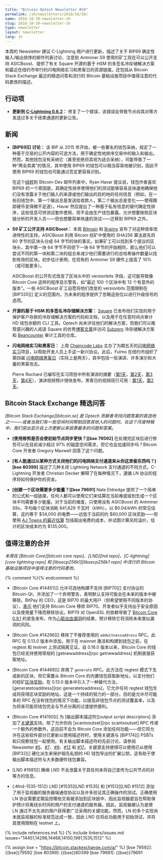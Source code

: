 ```yaml
---
title: "Bitcoin Optech Newsletter #19"
permalink: /zh/newsletters/2018/10/30/
name: 2018-10-30-newsletter-zh
slug: 2018-10-30-newsletter-zh
type: newsletter
layout: newsletter
lang: zh
---
```

本周的 Newsletter 建议 C-Lightning 用户进行更新，描述了关于 BIP69 确定性输入/输出排序的邮件列表讨论、注意到 Antminer S9 使用的矿工现在可以公开支持 ASICBoost、提供了有关 Square 开源的基于 HSM 的多签名冷存储解决方案和最近在纽约市举行的闪电网络实习和黑客日的资源链接。还包括从 Bitcoin Stack Exchange 最近的精选问答和流行的 Bitcoin 基础设施项目中值得注意的代码更改的描述。

## 行动项

- **<!--update-to-c-lightning-0.6.2-->更新到 [C-Lightning 0.6.2][]：** 修复了一个错误，该错误会导致节点向其对等方发送过多关于结束通道的更新公告。

## 新闻

- **[BIP69][] 讨论：** 该 BIP 从 2015 年开始，被一些著名的钱包采纳，规定了一种基于交易的公开内容的可选方法，用于确定性地排序交易中的输入和输出。然而，其他钱包没有采纳它（甚至拒绝将其视为适合采纳），可能导致了一种“两全其美”的情况，其中使用 BIP69 的钱包可以相当容易地被识别，因此不使用 BIP69 的钱包也可能通过否定更容易识别。

    在这个[线程][bip69 thread]到 Bitcoin-Dev 邮件列表中，Ryan Havar 提议说，钱包作者喜欢 BIP69 的一个原因是，其确定性排序使得他们的测试能够容易且快速地确保他们没有泄露关于他们输入的来源或他们输出的目的地的任何信息（例如，在一些旧钱包中，第一个输出总是发送给收款人，第二个输出总是变化——使得跟踪硬币变得微不足道）。Havar 然后提出了一种基于私有信息的替代确定性排序，这些信息可供测试套件使用，但不会由生产钱包暴露，允许想要挫败区块链分析的开发人员——但也想要简单快速的测试——迁移到 BIP69 之外。

- **<!--overt-asicboost-support-for-s9-miners-->S9 矿工公开支持 ASICBoost：** 本周 [Bitmain][bitmain oab] 和 [Braiins][braiins oab] 宣布了对这种效率改进特性的支持。ASICBoost 利用 Bitcoin 挖矿中使用的 SHA256 算法首先将 80 字节的区块头分成 64 字节的块的事实。如果矿工可以找到多个提议的区块头，其中第一块 64 字节不同但下一块 64 字节的开始相同，那么他们可以尝试不同的第一块和第二块的组合来减少他们需要进行的总哈希操作数量以找到有效的区块。初步估计表明，在现有的 Antminer S9 硬件上提高了 10%（或可能更多）。

    ASICBoost 的公开形式改变了区块头中的 versionbits 字段，这可能导致像 Bitcoin Core 这样的程序显示警告，如“最近 100 个区块中有 13 个有意外的版本”。一些 ASICBoost 矿工自愿将他们改变的 versionbits 范围限制在 [BIP320][] 定义的范围内，为未来的程序提供了忽略这些位以进行升级信号的选项。

- **<!--open-sourced-hsm-based-multisig-cold-storage-solution-->开源的基于 HSM 的多签名冷存储解决方案：** [Square][] 已发布他们实现的用于保护客户存款的冷存储解决方案的代码和文档，以及用于在任意时间点审计 HD 钱包余额的 CLI 工具。Optech 尚未评估他们的解决方案，但我们可以推荐感兴趣的人阅读 Square 的优秀[博客文章][subzero blog]并访问 [Subzero][] 冷存储解决方案和 [Beancounter][] 审计工具的仓库。

- **<!--lightning-residency-and-hackday-->闪电网络实习和黑客日：** 上周 [Chaincode Labs][] 主办了为期五天的[闪电网络实习][Lightning Network Residency]项目，以帮助开发人员上手这一新兴协议。此后，Fulmo 在纽约市组织了第四届 [闪电网络黑客日][Lightning Network Hackday]（实际上是两天），其中包括一些演讲、许多演示和大量的黑客攻击。

    Pierre Rochard 已编写在实习项目中所有演讲的摘要（[第1天][lr1]，[第2天][lr2]，[第3天][lr3]，[第4天][lr4]），演讲视频预计很快发布。黑客日的视频现已可用：[第1天][hd1]，[第2天][hd2]。

## Bitcoin Stack Exchange 精选问答

*[Bitcoin Stack Exchange][bitcoin.se] 是 Optech 贡献者寻找问题答案的首选地之一——或者当我们有一些空闲时间帮助回答其他人的问题时。在这个月度特辑中，我们突出显示自上次更新以来投票最多的问题和答案。*

- **<!--does-using-pruning-make-initial-node-sync-faster?-->[使用修剪是否会使初始节点同步更快？][bse 79592]** 在处理完区块后进行修剪可以在目前减少超过 97% 的磁盘空间需求，但它也会加速同步吗？Bitcoin Core 开发者 Gregory Maxwell 回答了这个问题。

- **<!--can-someone-steal-from-you-by-closing-their-lightning-network-payment-channel-in-a-certain-way-->[有人能通过以某种方式关闭他们的闪电网络支付通道来从你这里偷东西吗？][bse 80399]** 描述了几种关闭 Lightning Network 支付通道的不同方式，C-Lightning 开发者 Christian Decker 解释了在每种情况下，遵循 LN 协议的程序将如何保护你的资金。

- **<!--how-much-energy-does-it-take-to-create-one-block-->[创建一个区块需要多少能量？][bse 79691]** Nate Eldredge 提供了一个简单的公式和一组链接，任何人都可以使用它们来估算在当前难度级别生成一个区块平均需要多少能量。对于当前的难度，只使用没有 ASICBoost 的 Antminer S9s，平均每个区块消耗 841,629 千瓦时（kWh）。以 $0.04/kWh 的常见估算，这约等于 $34,000 的电费——远低于当前的约 $80,000 区块奖励——但使用 [AJ Towns 的最近估算][towns mining estimate] 包括超出电费的成本，并试图计算风险溢价，估计的区块成本约为 $135,000。

## 值得注意的合并

*本周在 [Bitcoin Core][bitcoin core repo]、[LND][lnd repo]、[C-lightning][core lightning repo] 和 [libsecp256k1][libsecp256k1 repo] 中流行的 Bitcoin 基础设施项目中值得注意的代码更改。*

{% comment %}<!-- no commits to libsecp256k1; one interesting commit
#448 to C-Lightning, but I'm not confident enough of my understanding of
it to write a good description, and I doubt non-LN devs care -->{% endcomment %}

- [Bitcoin Core #14451][] 允许可选地构建不支持 [BIP70][] 支付协议的 Bitcoin-Qt，并添加了一个弃用警告，表明默认支持可能会在未来的版本中被移除。BitPay 的 CEO，这是 BIP70 的最大用户（但希望使用不同版本的协议），[表示][bitpay bip70 comment] 他们支持 Bitcoin Core 移除 BIP70。开发者似乎支持出于安全原因以及使用量下降而移除协议。BIP70 对 OpenSSL 的依赖导致了 [Bitcoin Core 0.9.1][] 的紧急发布，作为[心脏出血漏洞][heartbleed vulnerability]的结果，预计移除它将消除未来类似漏洞的风险。

- [Bitcoin Core #14296][] 移除了不推荐使用的 `addwitnessaddress` RPC。此 RPC 在 0.13.0 版本中添加，用于在 mainnet 激活和构建到钱包之前，在 regtest 和 testnet 上测试隔离见证。自 0.16.0 版本以来，Bitcoin Core 的钱包已经支持使用常规的 [getnewaddress][rpc getnewaddress] 机制直接获取地址。

- [Bitcoin Core #14468][] 弃用了 `generate` RPC。此方法在 regtest 模式下生成新的区块，但它需要从 Bitcoin Core 的内置钱包获取新地址，以支付他们的挖矿[区块奖励][term block reward]。在 0.13.0 版本中引入了一种替代方法，[generatetoaddress][rpc generatetoaddress]，它允许任何 regtest 钱包生成将获得区块奖励的地址。这是一个持续的努力的一部分，目的是允许尽可能多的 RPC 在没有钱包的情况下功能，以提高非钱包节点的测试覆盖率，以及为将来可能将钱包完全与节点分离的过渡提供便利。

- [Bitcoin Core #14150][] 为 [输出脚本描述符][output script descriptors] 添加了[关键源][key origin]支持。除了允许你向 [scantxoutset][rpc scantxoutset] RPC 传递一个额外的参数外，这目前不会为 Bitcoin Core 添加任何功能——但它将允许在这些软件部分已更新以使用描述符时，使用关键源与 [BIP174][] PSBTs 和只观察钱包一起使用。有关输出脚本描述符的先前讨论，请参阅 Newsletter [#5][newsletter #5]、[#7][newsletter #7]、[#9][newsletter #9]、[#12][newsletter #12] 和 [#17][newsletter #17]。关键源支持使得可以使用已从使用 [BIP32][] 硬化派生来保护祖先私钥的 HD 钱包导出的扩展公钥，这有助于使输出脚本描述符与大多数硬件钱包兼容。

- [LND #1981][] 确保 LND 不会泄露关于其任何未将自己宣传为公共节点的对等方的信息。

- {:#lnd-1535-1512}
  LND [#1535][LND #1535] 和 [#1512][LND #1512] 添加了用于监视器的服务器端通信协议以及许多验证其正确操作的测试。正确使用 LN 协议需要定期监控哪些交易被添加到区块链中，因此监视器是旨在帮助保护预计将离线长时间的用户的支付通道的服务器。因此，监视器被认为是使 LN 通过不太先进的用户获得更广泛采用的关键功能。然而，LN 的多个实现尚未就监视器的标准规范达成一致，因此 LND 仅将此功能用于初始测试，并将其使用限制在 testnet 上。

{% include references.md %}
{% include linkers/issues.md issues="14451,14296,14468,14150,1981,1535,1512" %}

{% assign bse = "https://bitcoin.stackexchange.com/a/" %}
[bse 79592]: {{bse}}79592
[bse 80399]: {{bse}}80399
[bse 79691]: {{bse}}79691

[hd1]: https://www.youtube.com/watch?v=FGxFd944jMg
[hd2]: https://www.youtube.com/watch?v=o87GVYFvwIk
[lr1]: https://medium.com/@pierre_rochard/day-1-of-the-chaincode-labs-lightning-residency-ab4c29ce2077
[lr2]: https://medium.com/@pierre_rochard/day-2-of-the-chaincode-labs-lightning-residency-669aecab5f16
[lr3]: https://medium.com/@pierre_rochard/day-3-of-the-chaincode-labs-lightning-residency-5a7fad88bc62
[lr4]: https://medium.com/@pierre_rochard/day-4-of-the-chaincode-labs-lightning-residency-f28b046fc1a6
[c-lightning 0.6.2]: https://github.com/ElementsProject/lightning/releases
[bip69 thread]: https://lists.linuxfoundation.org/pipermail/bitcoin-dev/2018-October/016457.html
[bitmain oab]: https://blog.bitmain.com/en/new-firmware-activate-overt-asicboost-bm1387-antminer-models/
[braiins oab]: https://twitter.com/braiins_systems/status/1055153228772503553
[subzero blog]: https://medium.com/square-corner-blog/open-sourcing-subzero-ee9e3e071827
[subzero]: https://github.com/square/subzero
[beancounter]: https://github.com/square/beancounter/
[lightning network residency]: https://lightningresidency.com/
[chaincode labs]: https://chaincode.com/
[lightning network hackday]: https://lightninghackday.fulmo.org/
[bitpay bip70 comment]: https://github.com/bitcoin/bitcoin/pull/14451#issuecomment-431496319
[bitcoin core 0.9.1]: https://github.com/bitcoin/bitcoin/blob/master/doc/release-notes/release-notes-0.9.1.md
[heartbleed vulnerability]: https://bitcoin.org/en/alert/2014-04-11-heartbleed
[term block reward]: https://btcinformation.org/en/glossary/block-reward
[key origin]: https://gist.github.com/sipa/e3d23d498c430bb601c5bca83523fa82#key-origin-identification
[towns mining estimate]: https://diyhpl.us/wiki/transcripts/scalingbitcoin/tokyo-2018/playing-with-fire-adjusting-bitcoin-block-subsidy/
[square]: https://cash.app/bitcoin
[newsletter #5]: /zh/newsletters/2018/07/24/#first-use-of-output-script-descriptors
[newsletter #7]: /zh/newsletters/2018/08/07/#bitcoin-core-13697
[newsletter #9]: /zh/newsletters/2018/08/21/#output-script-descriptors-enhancements
[newsletter #12]: /zh/newsletters/2018/09/11/#bitcoin-core-14096
[newsletter #17]: /zh/newsletters/2018/10/16/#descript-script-descriptors-and-descript